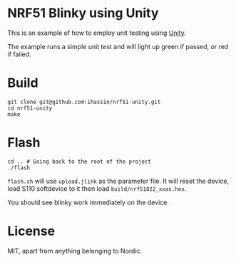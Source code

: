 # NRF51 Blinky using Unity

This is an example of how to employ unit testing using [Unity](http://www.throwtheswitch.org/unity/).

The example runs a simple unit test and will light up green if passed, or red if failed.

# Build

```
git clone git@github.com:ihassin/nrf51-unity.git
cd nrf51-unity
make
```

# Flash

```
cd .. # Going back to the root of the project
./flash
```

```flash.sh``` will use ```upload.jlink``` as the parameter file. It will reset the device, load S110 softdevice to it then load ```build/nrf51822_xxac.hex```.

You should see blinky work immediately on the device.

# License

MIT, apart from anything belonging to Nordic.
